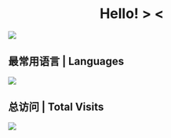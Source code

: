<!--
**1cyberlangke1/1cyberlangke1** is a ✨ _special_ ✨ repository because its `README.md` (this file) appears on your GitHub profile.

Here are some ideas to get you started:

- 🔭 I’m currently working on ...
- 🌱 I’m currently learning ...
- 👯 I’m looking to collaborate on ...
- 🤔 I’m looking for help with ...
- 💬 Ask me about ...
- 📫 How to reach me: ...
- 😄 Pronouns: ...
- ⚡ Fun fact: ...
-->

<h1 align="center"> Hello! > < </h1>


![](https://github-readme-stats.vercel.app/api?username=1cyberlangke1&show_icons=true&custom_title=My%20GitHub%20Stats)

## 最常用语言  |  Languages

![](https://github-readme-stats.vercel.app/api/top-langs/?username=1cyberlangke1&layout=compact)

## 总访问  |  Total Visits

![](https://count.getloli.com/get/@:1cyberlangke1)
